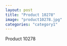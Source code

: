 ```yaml
---
layout: post
title: "Product 10278"
image: "product10278.jpg"
categories: "category1"
---
```

Product 10278
